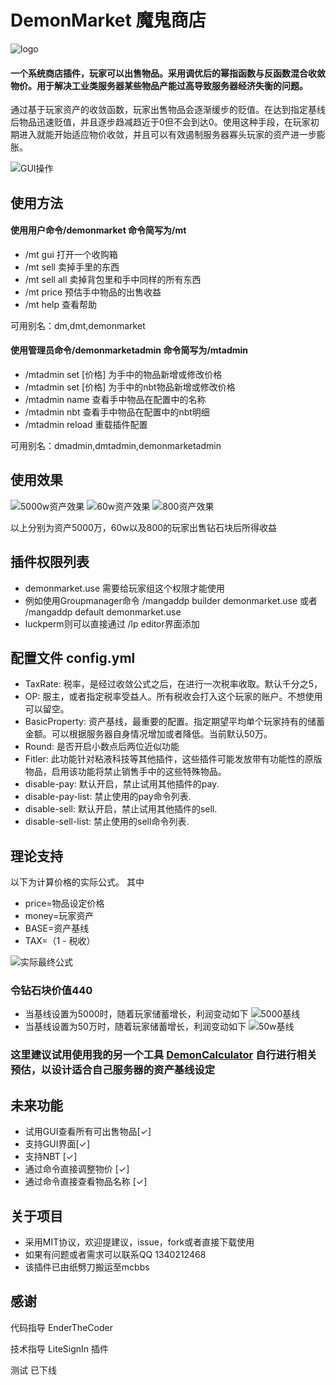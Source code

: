 # DemonMarket 魔鬼商店
![logo](https://raw.githubusercontent.com/Tining123/DemonMarket/master/src/main/img/logo.png)

#### 一个系统商店插件，玩家可以出售物品。采用调优后的幂指函数与反函数混合收敛物价。用于解决工业类服务器某些物品产能过高导致服务器经济失衡的问题。
通过基于玩家资产的收敛函数，玩家出售物品会逐渐缓步的贬值。在达到指定基线后物品迅速贬值，并且逐步趋减趋近于0但不会到达0。使用这种手段，在玩家初期进入就能开始适应物价收敛，并且可以有效遏制服务器寡头玩家的资产进一步膨胀。

![GUI操作](https://raw.githubusercontent.com/Tining123/DemonMarket/master/src/main/img/gui_thumb2.gif)

## 使用方法
#### 使用用户命令/demonmarket 命令简写为/mt
+ /mt gui 打开一个收购箱
+ /mt sell 卖掉手里的东西
+ /mt sell all 卖掉背包里和手中同样的所有东西
+ /mt price 预估手中物品的出售收益
+ /mt help 查看帮助

可用别名：dm,dmt,demonmarket

#### 使用管理员命令/demonmarketadmin 命令简写为/mtadmin
+ /mtadmin set [价格] 为手中的物品新增或修改价格
+ /mtadmin set [价格] 为手中的nbt物品新增或修改价格
+ /mtadmin name 查看手中物品在配置中的名称
+ /mtadmin nbt 查看手中物品在配置中的nbt明细
+ /mtadmin reload 重载插件配置

可用别名：dmadmin,dmtadmin,demonmarketadmin

## 使用效果
![5000w资产效果](https://raw.githubusercontent.com/Tining123/DemonMarket/master/src/main/img/5000w.jpg)
![60w资产效果](https://raw.githubusercontent.com/Tining123/DemonMarket/master/src/main/img/60w.jpg)
![800资产效果](https://raw.githubusercontent.com/Tining123/DemonMarket/master/src/main/img/800.jpg)


以上分别为资产5000万，60w以及800的玩家出售钻石块后所得收益
## 插件权限列表
+ demonmarket.use 需要给玩家组这个权限才能使用
+ 例如使用Groupmanager命令 /mangaddp builder demonmarket.use 或者 /mangaddp default demonmarket.use
+ luckperm则可以直接通过 /lp editor界面添加
## 配置文件 config.yml
+ TaxRate: 税率，是经过收敛公式之后，在进行一次税率收取。默认千分之5，
+ OP: 服主，或者指定税率受益人。所有税收会打入这个玩家的账户。不想使用可以留空。
+ BasicProperty: 资产基线，最重要的配置。指定期望平均单个玩家持有的储蓄金额。可以根据服务器自身情况增加或者降低。当前默认50万。
+ Round: 是否开启小数点后两位近似功能
+ Fitler: 此功能针对粘液科技等其他插件，这些插件可能发放带有功能性的原版物品，启用该功能将禁止销售手中的这些特殊物品。
+ disable-pay: 默认开启，禁止试用其他插件的pay.
+ disable-pay-list: 禁止使用的pay命令列表.
+ disable-sell: 默认开启，禁止试用其他插件的sell.
+ disable-sell-list: 禁止使用的sell命令列表.
## 理论支持
以下为计算价格的实际公式。 其中
+ price=物品设定价格
+ money=玩家资产
+ BASE=资产基线
+ TAX=（1 - 税收）

![实际最终公式](https://raw.githubusercontent.com/Tining123/DemonMarket/master/src/main/img/math.png)

### 令钻石块价值440
+ 当基线设置为5000时，随着玩家储蓄增长，利润变动如下
![5000基线](https://raw.githubusercontent.com/Tining123/DemonMarket/master/src/main/img/5kbasic.png)
+ 当基线设置为50万时，随着玩家储蓄增长，利润变动如下
![50w基线](https://raw.githubusercontent.com/Tining123/DemonMarket/master/src/main/img/50wbasic.png)

### 这里建议试用使用我的另一个工具 [DemonCalculator](https://github.com/Tining123/DemonCalculator) 自行进行相关预估，以设计适合自己服务器的资产基线设定

## 未来功能
+ 试用GUI查看所有可出售物品[✓]
+ 支持GUI界面[✓]
+ 支持NBT [✓]
+ 通过命令直接调整物价 [✓]
+ 通过命令直接查看物品名称 [✓]
## 关于项目
+ 采用MIT协议，欢迎提建议，issue，fork或者直接下载使用
+ 如果有问题或者需求可以联系QQ 1340212468
+ 该插件已由纸劈刀搬运至mcbbs
## 感谢
代码指导 EnderTheCoder

技术指导 LiteSignIn 插件


测试 已下线

